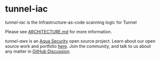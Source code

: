 # tunnel-iac

_tunnel-iac_ is the Infrastructure-as-code scanning logic for Tunnel

Please see [ARCHITECTURE.md](ARCHITECTURE.md) for more information.

_tunnel-aws_ is an [Aqua Security](https://aquasec.com) open source project.
Learn about our open source work and portfolio [here](https://www.aquasec.com/products/open-source-projects/).
Join the community, and talk to us about any matter in [GitHub Discussion](https://github.com/aquasecurity/tunnel/discussions).

